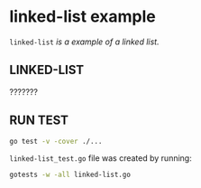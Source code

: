 # linked-list example

`linked-list` _is a example of a linked list._

## LINKED-LIST

???????

## RUN TEST

```bash
go test -v -cover ./...
```

`linked-list_test.go` file was created by running:

```bash
gotests -w -all linked-list.go
```